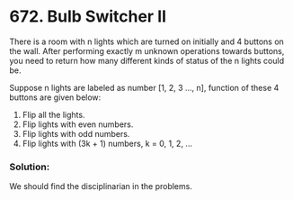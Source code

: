 #  672. Bulb Switcher II

There is a room with n lights which are turned on initially and 4 buttons on the wall. After performing exactly m unknown operations towards buttons, you need to return how many different kinds of status of the n lights could be.

Suppose n lights are labeled as number [1, 2, 3 ..., n], function of these 4 buttons are given below:

1. Flip all the lights.
2. Flip lights with even numbers.
3. Flip lights with odd numbers.
4. Flip lights with (3k + 1) numbers, k = 0, 1, 2, ...

### Solution:

We should find the disciplinarian in the problems.
